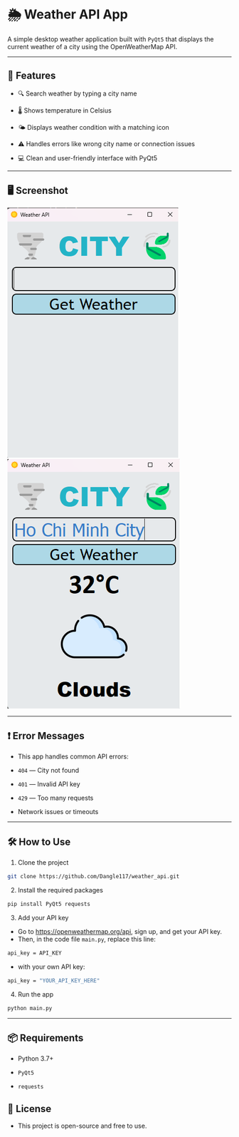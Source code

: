 # 🌦️ Weather API App
A simple desktop weather application built with `PyQt5` that displays the current weather of a city using the OpenWeatherMap API.

---

## 📌 Features
- 🔍 Search weather by typing a city name

- 🌡️ Shows temperature in Celsius

- 🌤️ Displays weather condition with a matching icon

- ⚠️ Handles errors like wrong city name or connection issues

- 💻 Clean and user-friendly interface with PyQt5

---

## 🖥️ Screenshot
![UI_photo](UI_imagines/UI_photo.png)
![UI_photo](UI_imagines/result_photo.png)

---

## ❗ Error Messages

- This app handles common API errors:

- `404` — City not found

- `401` — Invalid API key

- `429` — Too many requests

- Network issues or timeouts

---

## 🛠️ How to Use

1. Clone the project
``` bash
git clone https://github.com/Dangle117/weather_api.git
```

2. Install the required packages

``` bash
pip install PyQt5 requests
```
3. Add your API key
- Go to https://openweathermap.org/api, sign up, and get your API key.
- Then, in the code file `main.py`, replace this line:

```bash 
api_key = API_KEY
```
- with your own API key:

``` bash
api_key = "YOUR_API_KEY_HERE"
```
4. Run the app
``` bash
python main.py
```


---

## 📦 Requirements

- Python 3.7+

- `PyQt5`

- `requests`

## 📃 License

- This project is open-source and free to use.

